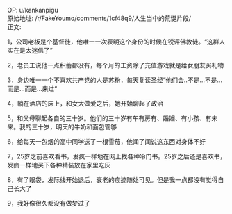 
OP: u/kankanpigu  
原始地址: /r/FakeYoumo/comments/1cf48q9/人生当中的荒诞片段/  
正文:  

1，公司老板是个基督徒，他唯一一次表明这个身份的时候在锐评佛教徒。“这群人实在是太迷信了”

2，老员工说他一点积蓄都没有，每个月的工资除了充值游戏就是给女朋友买礼物

3，身边唯一一个不喜欢共产党的人是苏粉，每天复读圣经”他们会..不是...不是...而是...而是...来过“

4，躺在酒店的床上，和女大做爱之后，她开始聊起了政治

5，和父母聊起各自的三十岁。他们的三十岁有车有房有、婚姻、有小孩、有未来。我的三十岁，明天的牛奶和面包管够

6，给每天一包烟的高中同学送了一根雪茄，他闻了闻说这东西对身体不好

7，25岁之前喜欢看书，发疯一样地在网上找各种冷门书。25岁之后还是喜欢书，发疯一样地买下各种精装放在家里吃灰

8，有了眼袋，发际线开始退后，衰老的痕迹随处可见。但是我一点都没有觉得自己长大了

9，我好像很久都没有做梦过了
